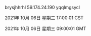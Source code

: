 brysjhhrhl 59.174.24.190 yqqlmgsycl

2021年 10月 06日 星期三 17:00:01 CST

2021年 10月 06日 星期三 09:00:01 GMT
